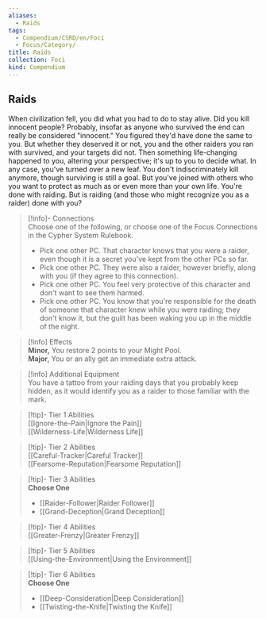 ```yaml
---
aliases:
  - Raids
tags:
  - Compendium/CSRD/en/Foci
  - Focus/Category/
title: Raids
collection: Foci
kind: Compendium
---
```

## Raids  
When civilization fell, you did what you had to do to stay alive. Did you kill innocent people? Probably, insofar as anyone who survived the end can really be considered "innocent." You figured they'd have done the same to you. But whether they deserved it or not, you and the other raiders you ran with survived, and your targets did not. Then something life-changing happened to you, altering your perspective; it's up to you to decide what. In any case, you've turned over a new leaf. You don't indiscriminately kill anymore, though surviving is still a goal. But you've joined with others who you want to protect as much as or even more than your own life. You're done with raiding. But is raiding (and those who might recognize you as a raider) done with you?  

>[!info]- Connections  
>Choose one of the following, or choose one of the Focus Connections in the Cypher System Rulebook.  
>- Pick one other PC. That character knows that you were a raider, even though it is a secret you've kept from the other PCs so far.  
>- Pick one other PC. They were also a raider, however briefly, along with you (if they agree to this connection).  
>- Pick one other PC. You feel very protective of this character and don't want to see them harmed.  
>- Pick one other PC. You know that you're responsible for the death of someone that character knew while you were raiding; they don't know it, but the guilt has been waking you up in the middle of the night.  

>[!info] Effects  
>**Minor,** You restore 2 points to your Might Pool.  
>**Major,** You or an ally get an immediate extra attack.  

>[!info] Additional Equipment  
>You have a tattoo from your raiding days that you probably keep hidden, as it would identify you as a raider to those familiar with the mark.  


>[!tip]- Tier 1 Abilities  
> [[Ignore-the-Pain|Ignore the Pain]]  
> [[Wilderness-Life|Wilderness Life]]  


>[!tip]- Tier 2 Abilities  
> [[Careful-Tracker|Careful Tracker]]  
> [[Fearsome-Reputation|Fearsome Reputation]]  


>[!tip]- Tier 3 Abilities  
> **Choose One**  
>- [[Raider-Follower|Raider Follower]]  
>- [[Grand-Deception|Grand Deception]]  


>[!tip]- Tier 4 Abilities  
> [[Greater-Frenzy|Greater Frenzy]]  


>[!tip]- Tier 5 Abilities  
> [[Using-the-Environment|Using the Environment]]  


>[!tip]- Tier 6 Abilities  
> **Choose One**  
>- [[Deep-Consideration|Deep Consideration]]  
>- [[Twisting-the-Knife|Twisting the Knife]]